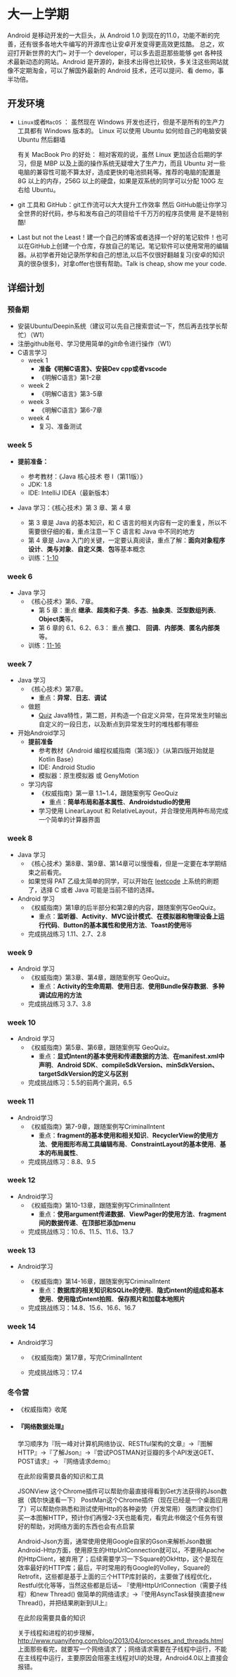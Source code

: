 # 大一上学期

Android 是移动开发的一大巨头，从 Android 1.0 到现在的11.0，功能不断的完善，还有很多各地大牛编写的开源库也让安卓开发变得更高效更炫酷。 总之，欢迎打开新世界的大门~
对于一个 developer，可以多去逛逛那些能够 get 各种技术最新动态的网站。Android 是开源的，新技术出得也比较快，多关注这些网站就像不定期淘金，可以了解国外最新的 Android 技术，还可以提问、看 demo，事半功倍。

## 开发环境

* ``Linux``或者``MacOS`` ： 虽然现在 Windows 开发也还行，但是不是所有的生产力工具都有 Windows 版本的。 Linux  可以使用 Ubuntu 如何给自己的电脑安装 Ubuntu 然后翻墙

  有关 MacBook Pro 的好处： 相对客观的说，虽然 Linux 更加适合后期的学习，但是 MBP 以及上面的操作系统无疑增大了生产力，而且 Ubuntu 对一些电脑的兼容性可能不算太好，造成更快的电池损耗等。推荐的电脑的配置是 8G 以上的内存，256G 以上的硬盘，如果是双系统的同学可以分配 100G 左右给 Ubuntu。

* git 工具和 GitHub：git工作流可以大大提升工作效率 然后 GitHub能让你学习全世界的好代码，参与和发布自己的项目给千千万万的程序员使用 是不是特别酷! 

* Last but not the Least！建一个自己的博客或者选择一个好的笔记软件！也可以在GitHub上创建一个仓库，存放自己的笔记。笔记软件可以使用常用的编辑器。从初学者开始记录所学和自己的想法,以后不仅很好翻越复习(安卓的知识真的很杂很多)，对拿offer也很有帮助。Talk is cheap, show me your code.

## 详细计划

### 预备期

+ 安装Ubuntu/Deepin系统（建议可以先自己搜索尝试一下，然后再去找学长帮忙）（W1）
+ 注册github账号、学习使用简单的git命令进行操作（W1）
+ C语言学习
  + week 1
    + **准备《明解C语言》、安装Dev cpp或者vscode**
    + 《明解C语言》第1-2章
  + week 2
    + 《明解C语言》第3-5章
  + week 3
    + 《明解C语言》第6-7章
  + week 4
    + 复习、准备测试

### week 5

+ **提前准备：**
  + 参考教材：《Java 核心技术 卷 I（第11版）》
  + JDK: 1.8
  + IDE: IntelliJ IDEA（最新版本）

+ Java 学习：《核心技术》第 3 章、第 4 章
  + 第 3 章是 Java 的基本知识，和 C 语言的相关内容有一定的重复，所以不需要很仔细的看，重点注意一下 C 语言和 Java 中不同的地方
  + 第 4 章是 Java 入门的关键，一定要认真阅读，重点了解：**面向对象程序设计**、**类与对象**、**自定义类**、**包**等基本概念
  + 训练：[1-10](https://muxi-studio.github.io/101/android/appendix_java_quiz.html)

### week 6

+ Java 学习
  + 《核心技术》第6、7章。
    + 第 5 章：重点 **继承**、**超类和子类**、**多态**、**抽象类**、**泛型数组列表**、**Object类**等。
    + 第 6 章的 6.1、6.2、6.3： 重点 **接口**、 **回调**、**内部类**、**匿名内部类**等。
  + 训练：[11-16](https://muxi-studio.github.io/101/android/appendix_java_quiz.html)

### week 7

+ Java 学习
  - 《核心技术》第7章。
    - 重点：**异常**、**日志**、**调试**
  - 做题
    - [Quiz](https://github.com/Muxi-Studio/Android-Wiki/blob/master/Java101/JavaQuiz.md) Java特性，第二题，并构造一个自定义异常，在异常发生时输出自定义的一段日志，以及断点到异常发生时的堆栈都有哪些
+ 开始Android学习
  + **提前准备**
    + 参考教材《Android 编程权威指南（第3版）》（从第四版开始就是 Kotlin Base）
    + IDE: Android Studio
    + 模拟器：原生模拟器 或 GenyMotion
  + 学习内容
    + 《权威指南》第一章 1.1~1.4，跟随案例写 GeoQuiz
      + 重点：**简单布局和基本属性**、**Androidstudio的使用**
    + 学习使用 LinearLayout 和 RelativeLayout，并合理使用两种布局完成一个简单的计算器界面

### week 8

- Java 学习
  - 《核心技术》第8章、第9章、第14章可以慢慢看，但是一定要在本学期结束之前看完。
  - 如果觉得 PAT 乙级太简单的同学，可以开始在 [leetcode](https://leetcode-cn.com/problemset/all/) 上系统的刷题了，选择 C 或者 Java 可能是当前不错的选择。
- Android 学习
    - 《权威指南》第1章的后半部分和第2章的内容，跟随案例写GeoQuiz。
         - 重点：**监听器**、**Activity**、**MVC设计模式**、**在模拟器和物理设备上运行代码**、**Button的基本属性和使用方法**、**Toast的使用**等
    - 完成挑战练习 1.11、2.7、2.8

### week 9

+ Android 学习
  + 《权威指南》第3章、第4章，跟随案例写 GeoQuiz。
    + 重点：**Activity的生命周期**、**使用日志**、**使用Bundle保存数据**、**多种调试应用的方法**
  + 完成挑战练习 3.7、3.8

### week 10

+ Android 学习
  + 《权威指南》第5章、第6章，跟随案例写 GeoQuiz。
    + 重点：**显式Intent的基本使用和传递数据的方法**、**在manifest.xml中声明**、**Android SDK**、**compileSdkVersion、minSdkVersion、targetSdkVersion的定义与区别**
  + 完成挑战练习：5.5的前两个漏洞，6.5

### week 11

+ Android学习
  + 《权威指南》第7-9章，跟随案例写CriminalIntent
    + 重点：**fragment的基本使用和相关知识**、**RecyclerView的使用方法**、**使用图形布局工具编辑布局**、**ConstraintLayout的基本使用**、**基本的布局属性**、
  + 完成挑战练习：8.8、9.5

### week 12

+ Android学习
  + 《权威指南》第10-13章，跟随案例写CriminalIntent
    + 重点：**使用argument传递数据**、**ViewPager的使用方法**、**fragment间的数据传递**、**在顶部栏添加menu**
  + 完成挑战练习：10.6、11.5、11.6、13.7

### week 13

+ Android学习

  + 《权威指南》第14-16章，跟随案例写CriminalIntent
    + 重点：**数据库的相关知识和SQLite的使用**、**隐式intent的组成和基本使用**、**使用隐式intent拍照**、**保存照片和加载本地照片**
  + 完成挑战练习：14.8、15.6、16.6、16.7

### week 14

+ Android学习
  + 《权威指南》第17章，写完CriminalIntent

  + 完成挑战练习：17.4

### 冬令营

+ 《权威指南》收尾

+ #### 『网络数据处理』

  学习顺序为『阮一峰对计算机网络协议、RESTful架构的文章』->『图解HTTP』->『了解Json』->『尝试POSTMAN对豆瓣的多个API发送GET、POST请求』-> 『网络请求demo』

  在此阶段需要具备的知识和工具

  JSONView 这个Chrome插件可以帮助你最直接得看到Get方法获得的Json数据（偶尔快速看一下）
  PostMan这个Chrome插件（现在已经是一个桌面应用了）可以帮助你熟悉和测试使用Http的各种姿势（开发常用）
  强烈建议你们买一本图解HTTP，预计你们再慢2-3天也能看完，看完此书做这个任务有很好的帮助，对网络方面的东西也会有点启蒙

  

  Android-Json方面，通常使用使用Google自家的Gson来解析Json数据
  Android-Http方面，使用原生的HttpUrlConnection就可以，不要用Apache的HttpClient，被弃用了；后续需要学习一下Square的OkHttp，这个是现在效率最好的HTTP库；最后，平时常用的有Google的Volley，Square的Retrofit，这些都是基于上面的三个HTTP库封装的，主要做了线程优化，Restful优化等等，当然这些都是后话~
  『使用HttpUrlConnection（需要子线程）和new Thread() 做简单的网络请求』->『使用AsyncTask替换直接new Thread()，并把结果刷新到UI上』

  在此阶段需要具备的知识

  关于线程和进程的初步理解，http://www.ruanyifeng.com/blog/2013/04/processes_and_threads.html
  上面那些看完，就要写一个网络请求了；网络请求需要在子线程中运行，不能在主线程中运行，主要原因会阻塞主线程对UI的处理，Android4.0以上直接会报错。
